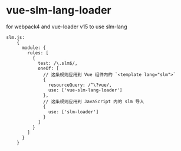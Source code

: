 # vue-slm-lang-loader

for webpack4 and vue-loader v15 to use slm-lang

    slm.js:
        {
          module: {
            rules: [
              {
                test: /\.slm$/,
                oneOf: [
                  // 这条规则应用到 Vue 组件内的 `<template lang="slm">`
                  {
                    resourceQuery: /^\?vue/,
                    use: ['vue-slm-lang-loader']
                  },
                  // 这条规则应用到 JavaScript 内的 slm 导入
                  {
                    use: ['slm-loader']
                  }
                ]
              }
            ]
          }
        }
